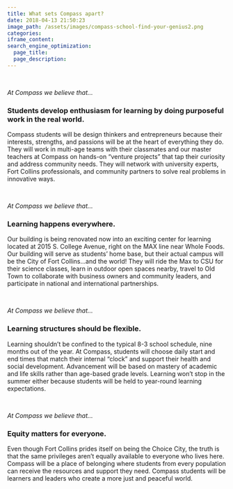 ```yaml
---
title: What sets Compass apart?
date: 2018-04-13 21:50:23
image_path: /assets/images/compass-school-find-your-genius2.png
categories:
iframe_content:
search_engine_optimization:
  page_title:
  page_description:
---
```


&nbsp;

*At Compass we believe that…*

### Students develop enthusiasm for learning by doing purposeful work in the real world.

Compass students will be design thinkers and entrepreneurs because their interests, strengths, and passions will be at the heart of everything they do. They will work in multi-age teams with their classmates and our master teachers at Compass on hands-on “venture projects” that tap their curiosity and address community needs. They will network with university experts, Fort Collins professionals, and community partners to solve real problems in innovative ways.&nbsp;

&nbsp;

*At Compass we believe that…*

### Learning happens everywhere.

Our building is being renovated now into an exciting center for learning located at 2015 S. College Avenue, right on the MAX line near Whole Foods. Our building will serve as students’ home base, but their actual campus will be the City of Fort Collins…and the world! They will ride the Max to CSU for their science classes, learn in outdoor open spaces nearby, travel to Old Town to collaborate with business owners and community leaders, and participate in national and international partnerships.

&nbsp;

*At Compass we believe that…*

### Learning structures should be flexible.

Learning shouldn’t be confined to the typical 8-3 school schedule, nine months out of the year. At Compass, students will choose daily start and end times that match their internal “clock” and support their health and social development. Advancement will be based on mastery of academic and life skills rather than age-based grade levels. Learning won’t stop in the summer either because students will be held to year-round learning expectations.

&nbsp;

*At Compass we believe that…*

### Equity matters for everyone.

Even though Fort Collins prides itself on being the Choice City, the truth is that the same privileges aren’t equally available to everyone who lives here. Compass will be a place of belonging where students from every population can receive the resources and support they need. Compass students will be learners and leaders who create a more just and peaceful world.